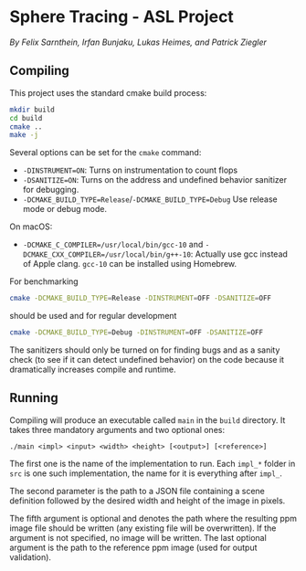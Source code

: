 # Sphere Tracing - ASL Project

*By Felix Sarnthein, Irfan Bunjaku, Lukas Heimes, and Patrick Ziegler*

## Compiling

This project uses the standard cmake build process:

```bash
mkdir build
cd build
cmake ..
make -j
```

Several options can be set for the `cmake` command:

* `-DINSTRUMENT=ON`: Turns on instrumentation to count flops
* `-DSANITIZE=ON`: Turns on the address and undefined behavior sanitizer for debugging.
* `-DCMAKE_BUILD_TYPE=Release`/`-DCMAKE_BUILD_TYPE=Debug` Use release mode or debug mode.

On macOS:
* `-DCMAKE_C_COMPILER=/usr/local/bin/gcc-10` and `-DCMAKE_CXX_COMPILER=/usr/local/bin/g++-10`: Actually use gcc instead of Apple clang. `gcc-10` can be installed using Homebrew.

For benchmarking 

```bash
cmake -DCMAKE_BUILD_TYPE=Release -DINSTRUMENT=OFF -DSANITIZE=OFF
```

should be used and for regular development

```bash
cmake -DCMAKE_BUILD_TYPE=Debug -DINSTRUMENT=OFF -DSANITIZE=OFF
```

The sanitizers should only be turned on for finding bugs and as a sanity check
(to see if it can detect undefined behavior) on the code because it
dramatically increases compile and runtime.

## Running

Compiling will produce an executable called `main` in the `build` directory.
It takes three mandatory arguments and two optional ones:

```
./main <impl> <input> <width> <height> [<output>] [<reference>]
```

The first one is the name of the implementation to run. Each `impl_*` folder in
`src` is one such implementation, the name for it is everything after `impl_`.

The second parameter is the path to a JSON file containing a scene definition
followed by the desired width and height of the image in pixels.

The fifth argument is optional and denotes the path where the resulting ppm
image file should be written (any existing file will be overwritten). If the
argument is not specified, no image will be written.  The last optional argument
is the path to the reference ppm image (used for output validation).
